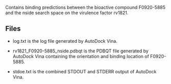 Contains binding predictions between the bioactive compound F0920-5885 and the nside search space on the virulence factor rv1821.

## Files

- log.txt is the log file generated by AutoDock Vina.

- rv1821_F0920-5885_nside.pdbqt is the PDBQT file generated by AutoDock Vina containing the orientation and binding location of F0920-5885.

- stdoe.txt is the combined STDOUT and STDERR output of AutoDock Vina.

